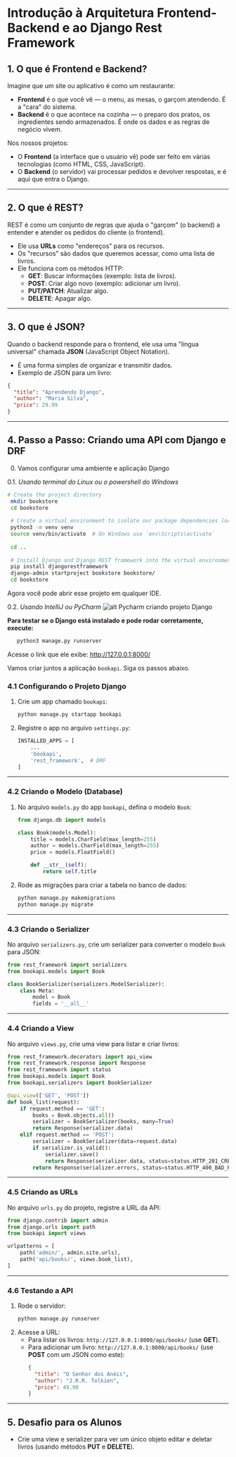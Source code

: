 # **Introdução à Arquitetura Frontend-Backend e ao Django Rest Framework**

## **1. O que é Frontend e Backend?**

Imagine que um site ou aplicativo é como um restaurante:
- **Frontend** é o que você vê — o menu, as mesas, o garçom atendendo. É a "cara" do sistema.
- **Backend** é o que acontece na cozinha — o preparo dos pratos, os ingredientes sendo armazenados. É onde os dados e as regras de negócio vivem.

Nos nossos projetos:
- O **Frontend** (a interface que o usuário vê) pode ser feito em várias tecnologias (como HTML, CSS, JavaScript).
- O **Backend** (o servidor) vai processar pedidos e devolver respostas, e é aqui que entra o Django.

---

## **2. O que é REST?**

REST é como um conjunto de regras que ajuda o "garçom" (o backend) a entender e atender os pedidos do cliente (o frontend).
- Ele usa **URLs** como "endereços" para os recursos.
- Os "recursos" são dados que queremos acessar, como uma lista de livros.
- Ele funciona com os métodos HTTP:
    - **GET**: Buscar informações (exemplo: lista de livros).
    - **POST**: Criar algo novo (exemplo: adicionar um livro).
    - **PUT/PATCH**: Atualizar algo.
    - **DELETE**: Apagar algo.

---

## **3. O que é JSON?**

Quando o backend responde para o frontend, ele usa uma "língua universal" chamada **JSON** (JavaScript Object Notation).
- É uma forma simples de organizar e transmitir dados.
- Exemplo de JSON para um livro:

```json
{
  "title": "Aprendendo Django",
  "author": "Maria Silva",
  "price": 29.99
}
```

---

## **4. Passo a Passo: Criando uma API com Django e DRF**

0. Vamos configurar uma ambiente e aplicação Django

0.1. _Usando terminal do Linux ou o powershell do Windows_
   ```bash
   # Create the project directory
    mkdir bookstore
    cd bookstore
    
    # Create a virtual environment to isolate our package dependencies locally
    python3 -m venv venv
    source venv/bin/activate  # On Windows use `env\Scripts\activate`
    
    cd ..
    
    # Install Django and Django REST framework into the virtual environment
    pip install djangorestframework
    django-admin startproject bookstore bookstore/
    cd bookstore
   ```
Agora você pode abrir esse projeto em qualquer IDE.

0.2. _Usando IntelliJ ou PyCharm_
![alt Pycharm criando projeto Django](assets/pycharm_django.png)

**Para testar se o Django está instalado e pode rodar corretamente, execute:**
```bash
   python3 manage.py runserver
   ```
Acesse o link que ele exibe: http://127.0.0.1:8000/

Vamos criar juntos a aplicação `bookapi`. Siga os passos abaixo.

### **4.1 Configurando o Projeto Django**
1. Crie um app chamado `bookapi`:
   ```bash
   python manage.py startapp bookapi
   ```
2. Registre o app no arquivo `settings.py`:
   ```python
   INSTALLED_APPS = [
       ...
       'bookapi',
       'rest_framework',  # DRF
   ]
   ```

---

### **4.2 Criando o Modelo (Database)**

1. No arquivo `models.py` do app `bookapi`, defina o modelo `Book`:
   ```python
   from django.db import models

   class Book(models.Model):
       title = models.CharField(max_length=255)
       author = models.CharField(max_length=255)
       price = models.FloatField()

       def __str__(self):
           return self.title
   ```

2. Rode as migrações para criar a tabela no banco de dados:
   ```bash
   python manage.py makemigrations
   python manage.py migrate
   ```

---

### **4.3 Criando o Serializer**

No arquivo `serializers.py`, crie um serializer para converter o modelo `Book` para JSON:
```python
from rest_framework import serializers
from bookapi.models import Book

class BookSerializer(serializers.ModelSerializer):
    class Meta:
        model = Book
        fields = '__all__'
```

---

### **4.4 Criando a View**

No arquivo `views.py`, crie uma view para listar e criar livros:
```python
from rest_framework.decorators import api_view
from rest_framework.response import Response
from rest_framework import status
from bookapi.models import Book
from bookapi.serializers import BookSerializer

@api_view(['GET', 'POST'])
def book_list(request):
    if request.method == 'GET':
        books = Book.objects.all()
        serializer = BookSerializer(books, many=True)
        return Response(serializer.data)
    elif request.method == 'POST':
        serializer = BookSerializer(data=request.data)
        if serializer.is_valid():
            serializer.save()
            return Response(serializer.data, status=status.HTTP_201_CREATED)
        return Response(serializer.errors, status=status.HTTP_400_BAD_REQUEST)
```

---

### **4.5 Criando as URLs**

No arquivo `urls.py` do projeto, registre a URL da API:
```python
from django.contrib import admin
from django.urls import path
from bookapi import views

urlpatterns = [
    path('admin/', admin.site.urls),
    path('api/books/', views.book_list),
]
```

---

### **4.6 Testando a API**

1. Rode o servidor:
   ```bash
   python manage.py runserver
   ```
2. Acesse a URL:
    - Para listar os livros: `http://127.0.0.1:8000/api/books/` (use **GET**).
    - Para adicionar um livro: `http://127.0.0.1:8000/api/books/` (use **POST** com um JSON como este):
      ```json
      {
        "title": "O Senhor dos Anéis",
        "author": "J.R.R. Tolkien",
        "price": 49.90
      }
      ```

---

## **5. Desafio para os Alunos**

- Crie uma view e serializer para ver um único objeto editar e deletar livros (usando métodos **PUT** e **DELETE**).
